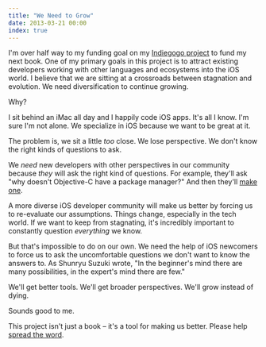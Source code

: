 ```yaml
---
title: "We Need to Grow"
date: 2013-03-21 00:00
index: true
---
```


I'm over half way to my funding goal on my [Indiegogo project](http://indiegogo.com/projects/your-first-ios-app) to fund my next book. One of my primary goals in this project is to attract existing developers working with other languages and ecosystems into the iOS world. I believe that we are sitting at a crossroads between stagnation and evolution. We need diversification to continue growing.

Why?

I sit behind an iMac all day and I happily code iOS apps. It's all I know. I'm sure I'm not alone. We specialize in iOS because we want to be great at it.

The problem is, we sit a little _too_ close. We lose perspective. We don't know the right kinds of questions to ask.

We _need_ new developers with other perspectives in our community because _they_ will ask the right kind of questions. For example, they'll ask "why doesn't Objective-C have a package manager?" And then they'll [make one](http://cocoapods.org).

A more diverse iOS developer community will make us better by forcing us to re-evaluate our assumptions. Things change, especially in the tech world. If we want to keep from stagnating, it's incredibly important to constantly question _everything_ we know.

But that's impossible to do on our own. We need the help of iOS newcomers to force us to ask the uncomfortable questions we don't want to know the answers to. As Shunryu Suzuki wrote, "In the beginner's mind there are many possibilities, in the expert's mind there are few."

We'll get better tools. We'll get broader perspectives. We'll grow instead of dying.

Sounds good to me.

This project isn't just a book&nbsp;– it's a tool for making us better. Please help [spread the word](http://indiegogo.com/projects/your-first-ios-app).

<!-- more -->

